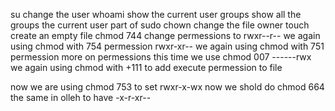 su change the user
whoami show the current user
groups show all the groups the current user part of
sudo chown change the file owner
touch create an empty file
chmod 744 change permessions to rwxr--r--
we again using chmod with 754 permession rwxr-xr--
we again using chmod with 751 permession
more on permessions this time we use chmod 007 ------rwx
we again using chmod with +111 to add execute permession to file

now we are using chmod 753 to set rwxr-x-wx
now we shold do chmod 664 the same in olleh to have -x-r-xr--
